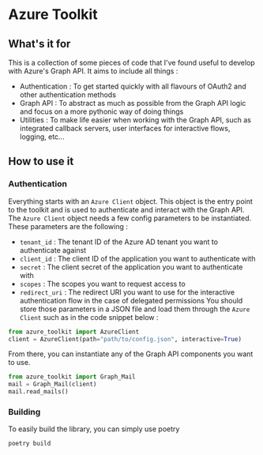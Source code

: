 # Azure Toolkit
## What's it for
This is a collection of some pieces of code that I've found useful to develop with Azure's Graph API. 
It aims to include all things :
- Authentication : To get started quickly with all flavours of OAuth2 and other authentication methods
- Graph API : To abstract as much as possible from the Graph API logic and focus on a more pythonic way of doing things
- Utilities : To make life easier when working with the Graph API, such as integrated callback servers, user interfaces for interactive flows, logging, etc...

## How to use it
### Authentication
Everything starts with an ```Azure Client``` object. This object is the entry point to the toolkit and is used to authenticate and interact with the Graph API.
The ```Azure Client``` object needs a few config parameters to be instantiated. These parameters are the following :
- ```tenant_id``` : The tenant ID of the Azure AD tenant you want to authenticate against
- ```client_id``` : The client ID of the application you want to authenticate with
- ```secret``` : The client secret of the application you want to authenticate with
- ```scopes``` : The scopes you want to request access to
- ```redirect_uri``` : The redirect URI you want to use for the interactive authentication flow in the case of delegated permissions
You should store those parameters in a JSON file and load them through the ```Azure Client``` such as in the code snippet below :
```python
from azure_toolkit import AzureClient
client = AzureClient(path="path/to/config.json", interactive=True)
```
From there, you can instantiate any of the Graph API components you want to use.
```python	
from azure_toolkit import Graph_Mail
mail = Graph_Mail(client)
mail.read_mails()
```

### Building 
To easily build the library, you can simply use poetry
```bash 
poetry build
```
